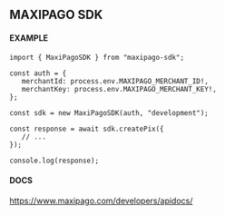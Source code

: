 ## MAXIPAGO SDK

#### EXAMPLE

```
import { MaxiPagoSDK } from "maxipago-sdk";

const auth = {
   merchantId: process.env.MAXIPAGO_MERCHANT_ID!,
   merchantKey: process.env.MAXIPAGO_MERCHANT_KEY!,
};

const sdk = new MaxiPagoSDK(auth, "development");

const response = await sdk.createPix({
   // ...
});

console.log(response);

```

#### DOCS

https://www.maxipago.com/developers/apidocs/
